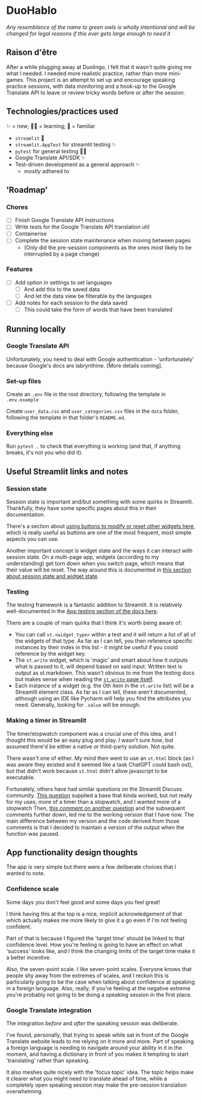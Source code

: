 # DuoHablo
_Any resemblance of the name to green owls is wholly intentional and will be changed for legal reasons if this ever 
gets large enough to need it_

## Raison d'être
After a while plugging away at Duolingo, I felt that it wasn't quite giving me what I needed. I needed more 
realistic practice, rather than more mini-games. This project is an attempt to set up and encourage speaking 
practice sessions, with data monitoring and a hook-up to the Google Translate API to leave or review tricky words 
before or after the session.

## Technologies/practices used
✨ = new; 👨‍‍🏫 = learning; 🤝 = familiar
- `streamlit` 🤝
- `streamlit.AppTest` for streamlit testing ✨
- `pytest` for general testing 👨‍‍🏫
- Google Translate API/SDK ✨
- Test-driven development as a general approach ✨
  - _mostly_ adhered to

## 'Roadmap'
### Chores
- [ ] Finish Google Translate API instructions
- [ ] Write tests for the Google Translate API translation util
- [ ] Containerise
- [ ] Complete the session state maintenance when moving between pages 
  - (Only did the pre-session components as the ones most likely to be interrupted by a page change)

### Features
- [ ] Add option in settings to set languages
  - [ ] And add this to the saved data
  - [ ] And let the data view be filterable by the languages
- [ ] Add notes for each session to the data saved
  - [ ] This could take the form of words that have been translated

## Running locally

### Google Translate API
Unfortunately, you need to deal with Google authentication - 'unfortunately' because Google's docs are labrynthine. 
[More details coming].

### Set-up files
Create an `.env` file in the root directory, following the template in `.env.example`

Create `user_data.csv` and `user_categories.csv` files in the `data` folder, following the template in that folder's 
`README.md`.

### Everything else
Run `pytest .` to check that everything is working (and that, if anything breaks, it's not you who did it).



## Useful Streamlit links and notes
### Session state
Session state is important and/but something with some quirks in Streamlit. Thankfully, they have some specific 
pages about this in their documentation.

There's a section about [using buttons to modify or reset other widgets here](https://docs.streamlit.io/develop/concepts/design/buttons#buttons-to-modify-or-reset-other-widgets), which is really useful as buttons are 
one of the most frequent, most simple aspects you can use.

Another important concept is widget state and the ways it can interact with session state. On a multi-page app, 
widgets (according to my understanding) get torn down when you switch page, which means that their value will be 
reset. The way around this is documented in [this section about session state and widget state](https://docs.streamlit.io/develop/concepts/architecture/session-state#session-state-and-widget-state-association).


### Testing
The testing framework is a fantastic addition to Streamlit. It is relatively well-documented in the [App testing 
section of the docs here](https://docs.streamlit.io/develop/api-reference/app-testing). 

There are a couple of main quirks that I think it's worth being aware of:
- You can call `st.<widget_type>` within a test and it will return a list of all of the widgets of that type. As far 
  as I can tell, you then reference specific instances by their index in this list - it might be useful if you could 
  reference by the widget key.
- The `st.write` widget, which is 'magic' and smart about how it outputs what is passed to it, will depend based on 
  said input. Written text is output as st.markdown. This wasn't obvious to me from the testing docs but makes sense 
  when reading the [`st.write` page itself](https://docs.streamlit.io/develop/api-reference/write-magic/st.write). 
- Each instance of a widget (e.g. the 0th item in the `st.write` list) will be a Streamlit element class. As far as 
  I can tell, these aren't documented, although using an IDE like Pycharm will help you find the attributes you need.
  Generally, looking for `.value` will be enough.

### Making a timer in Streamlit
The timer/stopwatch component was a crucial one of this idea, and I thought this would be an easy plug and play. I 
wasn't sure _how_, but assumed there'd be either a native or third-party solution. Not quite. 

There wasn't one of either. My mind then went to use an `st.html` block (as I was aware they existed and it seemed 
like a task ChatGPT could bash out), but that didn't work because `st.html` didn't allow javascript to be executable.

Fortunately, others have had similar questions on the Streamlit Discuss community. [This question](https://discuss.streamlit.io/t/how-to-make-a-timer/22675/2) supplied a base that kinda worked, but not 
  really for my uses; more of a timer than a stopwatch, and I wanted more of a stopwatch
Then, [this comment on another question](https://discuss.streamlit.io/t/issue-with-asyncio-run-in-streamlit/7745/7) and 
the 
  subsequent comments further down, led me to the working version that I have now. The main difference between my 
version and the code derived from those comments is that I decided to maintain a version of the output when the 
function was paused.

## App functionality design thoughts
The app is very simple but there were a few deliberate choices that I wanted to note.

### Confidence scale
Some days you don't feel good and some days you feel great! 

I think having this at the top is a nice, implicit acknowledgement of that which actually makes me more likely to 
give it a go even if I'm not feeling confident.

Part of that is because I figured the 'target time' should be linked to that confidence level. How you're feeling is 
going to have an effect on what 'success' looks like, and I think the changing limits of the target time make it a 
better incentive.

Also, the seven-point scale. I like seven-point scales. Everyone knows that people shy away from the extremes of 
scales, and I reckon this is particularly going to be the case when talking about confidence at speaking in a 
foreign language. Also, really, if you're feeling at the negative extreme you're probably not going to be doing a 
speaking session in the first place.

### Google Translate integration
The integration _before_ and _after_ the speaking session was deliberate. 

I've found, personally, that trying to speak while sat in front of the Google Translate website leads to me relying 
on it more and more. Part of speaking a foreign language is needing to navigate around your ability in it in the 
moment, and having a dictionary in front of you makes it tempting to start 'translating' rather than speaking.

It also meshes quite nicely with the 'focus topic' idea. The topic helps make it clearer what you might need to 
translate ahead of time, while a completely open speaking session may make the pre-session translation overwhelming.

